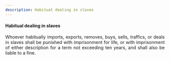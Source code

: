 ```yaml
---
description: Habitual dealing in slaves
---
```


#### Habitual dealing in slaves
<div style="text-align: justify">

Whoever habitually imports, exports, removes, buys, sells, traffics, or deals in slaves shall be punished with imprisonment for life, or with imprisonment of either description for a term not exceeding ten years, and shall also be liable to a fine.

</div>
